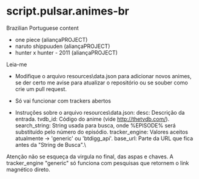 script.pulsar.animes-br
===========================

Brazilian Portuguese content
- one piece (aliançaPROJECT)
- naruto shippuuden (aliançaPROJECT)
- hunter x hunter - 2011 (aliançaPROJECT)


Leia-me
 - Modifique o arquivo resources\data.json para adicionar novos animes, se der certo me avise para atualizar o repositório ou se souber como crie um pull request.
 - Só vai funcionar com trackers abertos

- Instruções sobre o arquivo resources\data.json:
 desc: Descrição da entrada.
 tvdb_id: Código do anime (vide http://thetvdb.com/).
 search_string: String usada para busca, onde %EPISODE% será substituído pelo número do episódio.
 tracker_engine: Valores aceitos atualmente -> 'generic' ou 'btdigg_api'.
 base_url: Parte da URL que fica antes da "String de Busca".\

 Atenção não se esqueça da virgula no final, das aspas e chaves.
 A tracker_engine "generic" só funciona com pesquisas que retornem o link magnético direto.
